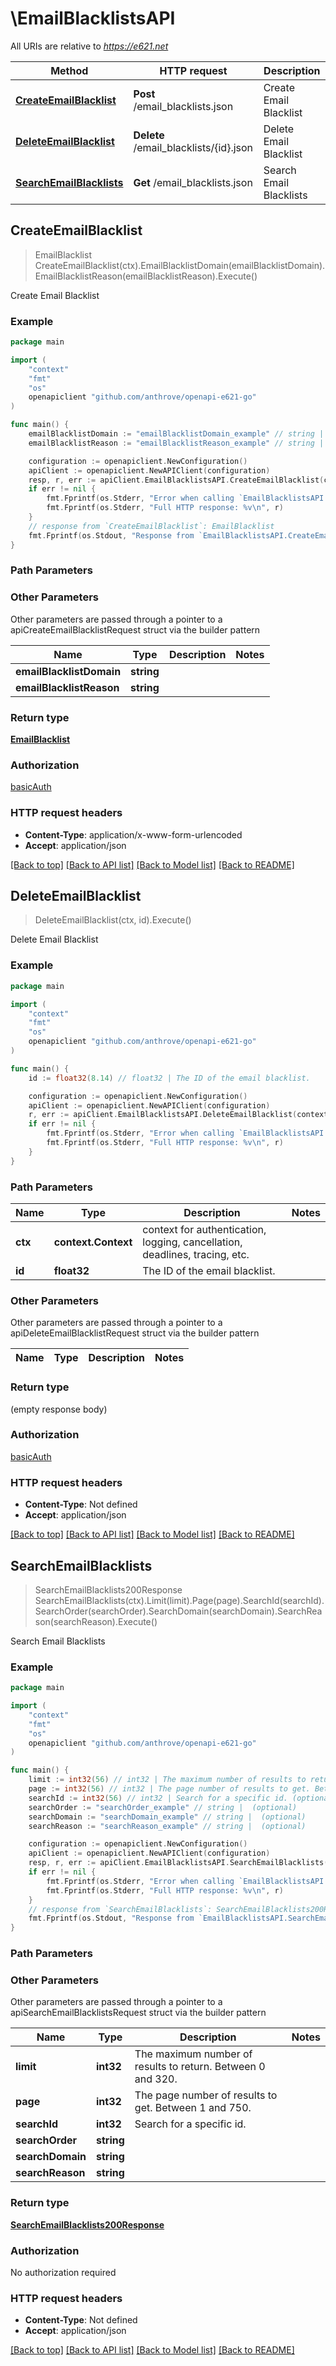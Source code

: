 # \EmailBlacklistsAPI

All URIs are relative to *https://e621.net*

Method | HTTP request | Description
------------- | ------------- | -------------
[**CreateEmailBlacklist**](EmailBlacklistsAPI.md#CreateEmailBlacklist) | **Post** /email_blacklists.json | Create Email Blacklist
[**DeleteEmailBlacklist**](EmailBlacklistsAPI.md#DeleteEmailBlacklist) | **Delete** /email_blacklists/{id}.json | Delete Email Blacklist
[**SearchEmailBlacklists**](EmailBlacklistsAPI.md#SearchEmailBlacklists) | **Get** /email_blacklists.json | Search Email Blacklists



## CreateEmailBlacklist

> EmailBlacklist CreateEmailBlacklist(ctx).EmailBlacklistDomain(emailBlacklistDomain).EmailBlacklistReason(emailBlacklistReason).Execute()

Create Email Blacklist



### Example

```go
package main

import (
	"context"
	"fmt"
	"os"
	openapiclient "github.com/anthrove/openapi-e621-go"
)

func main() {
	emailBlacklistDomain := "emailBlacklistDomain_example" // string | 
	emailBlacklistReason := "emailBlacklistReason_example" // string | 

	configuration := openapiclient.NewConfiguration()
	apiClient := openapiclient.NewAPIClient(configuration)
	resp, r, err := apiClient.EmailBlacklistsAPI.CreateEmailBlacklist(context.Background()).EmailBlacklistDomain(emailBlacklistDomain).EmailBlacklistReason(emailBlacklistReason).Execute()
	if err != nil {
		fmt.Fprintf(os.Stderr, "Error when calling `EmailBlacklistsAPI.CreateEmailBlacklist``: %v\n", err)
		fmt.Fprintf(os.Stderr, "Full HTTP response: %v\n", r)
	}
	// response from `CreateEmailBlacklist`: EmailBlacklist
	fmt.Fprintf(os.Stdout, "Response from `EmailBlacklistsAPI.CreateEmailBlacklist`: %v\n", resp)
}
```

### Path Parameters



### Other Parameters

Other parameters are passed through a pointer to a apiCreateEmailBlacklistRequest struct via the builder pattern


Name | Type | Description  | Notes
------------- | ------------- | ------------- | -------------
 **emailBlacklistDomain** | **string** |  | 
 **emailBlacklistReason** | **string** |  | 

### Return type

[**EmailBlacklist**](EmailBlacklist.md)

### Authorization

[basicAuth](../README.md#basicAuth)

### HTTP request headers

- **Content-Type**: application/x-www-form-urlencoded
- **Accept**: application/json

[[Back to top]](#) [[Back to API list]](../README.md#documentation-for-api-endpoints)
[[Back to Model list]](../README.md#documentation-for-models)
[[Back to README]](../README.md)


## DeleteEmailBlacklist

> DeleteEmailBlacklist(ctx, id).Execute()

Delete Email Blacklist



### Example

```go
package main

import (
	"context"
	"fmt"
	"os"
	openapiclient "github.com/anthrove/openapi-e621-go"
)

func main() {
	id := float32(8.14) // float32 | The ID of the email blacklist.

	configuration := openapiclient.NewConfiguration()
	apiClient := openapiclient.NewAPIClient(configuration)
	r, err := apiClient.EmailBlacklistsAPI.DeleteEmailBlacklist(context.Background(), id).Execute()
	if err != nil {
		fmt.Fprintf(os.Stderr, "Error when calling `EmailBlacklistsAPI.DeleteEmailBlacklist``: %v\n", err)
		fmt.Fprintf(os.Stderr, "Full HTTP response: %v\n", r)
	}
}
```

### Path Parameters


Name | Type | Description  | Notes
------------- | ------------- | ------------- | -------------
**ctx** | **context.Context** | context for authentication, logging, cancellation, deadlines, tracing, etc.
**id** | **float32** | The ID of the email blacklist. | 

### Other Parameters

Other parameters are passed through a pointer to a apiDeleteEmailBlacklistRequest struct via the builder pattern


Name | Type | Description  | Notes
------------- | ------------- | ------------- | -------------


### Return type

 (empty response body)

### Authorization

[basicAuth](../README.md#basicAuth)

### HTTP request headers

- **Content-Type**: Not defined
- **Accept**: application/json

[[Back to top]](#) [[Back to API list]](../README.md#documentation-for-api-endpoints)
[[Back to Model list]](../README.md#documentation-for-models)
[[Back to README]](../README.md)


## SearchEmailBlacklists

> SearchEmailBlacklists200Response SearchEmailBlacklists(ctx).Limit(limit).Page(page).SearchId(searchId).SearchOrder(searchOrder).SearchDomain(searchDomain).SearchReason(searchReason).Execute()

Search Email Blacklists



### Example

```go
package main

import (
	"context"
	"fmt"
	"os"
	openapiclient "github.com/anthrove/openapi-e621-go"
)

func main() {
	limit := int32(56) // int32 | The maximum number of results to return. Between 0 and 320. (optional)
	page := int32(56) // int32 | The page number of results to get. Between 1 and 750. (optional)
	searchId := int32(56) // int32 | Search for a specific id. (optional)
	searchOrder := "searchOrder_example" // string |  (optional)
	searchDomain := "searchDomain_example" // string |  (optional)
	searchReason := "searchReason_example" // string |  (optional)

	configuration := openapiclient.NewConfiguration()
	apiClient := openapiclient.NewAPIClient(configuration)
	resp, r, err := apiClient.EmailBlacklistsAPI.SearchEmailBlacklists(context.Background()).Limit(limit).Page(page).SearchId(searchId).SearchOrder(searchOrder).SearchDomain(searchDomain).SearchReason(searchReason).Execute()
	if err != nil {
		fmt.Fprintf(os.Stderr, "Error when calling `EmailBlacklistsAPI.SearchEmailBlacklists``: %v\n", err)
		fmt.Fprintf(os.Stderr, "Full HTTP response: %v\n", r)
	}
	// response from `SearchEmailBlacklists`: SearchEmailBlacklists200Response
	fmt.Fprintf(os.Stdout, "Response from `EmailBlacklistsAPI.SearchEmailBlacklists`: %v\n", resp)
}
```

### Path Parameters



### Other Parameters

Other parameters are passed through a pointer to a apiSearchEmailBlacklistsRequest struct via the builder pattern


Name | Type | Description  | Notes
------------- | ------------- | ------------- | -------------
 **limit** | **int32** | The maximum number of results to return. Between 0 and 320. | 
 **page** | **int32** | The page number of results to get. Between 1 and 750. | 
 **searchId** | **int32** | Search for a specific id. | 
 **searchOrder** | **string** |  | 
 **searchDomain** | **string** |  | 
 **searchReason** | **string** |  | 

### Return type

[**SearchEmailBlacklists200Response**](SearchEmailBlacklists200Response.md)

### Authorization

No authorization required

### HTTP request headers

- **Content-Type**: Not defined
- **Accept**: application/json

[[Back to top]](#) [[Back to API list]](../README.md#documentation-for-api-endpoints)
[[Back to Model list]](../README.md#documentation-for-models)
[[Back to README]](../README.md)

